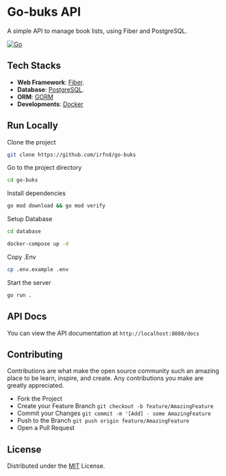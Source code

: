 # Go-buks API

A simple API to manage book lists, using Fiber and PostgreSQL.

[![Go](https://img.shields.io/badge/Demo_API-00ADD8?style=for-the-badge&logo=go&logoColor=white)](https://go-buks.fly.dev/docs/)

## Tech Stacks

- **Web Framework**: [Fiber](https://docs.gofiber.io/).
- **Database**: [PostgreSQL](https://www.postgresql.org/).
- **ORM**: [GORM](https://gorm.io/)
- **Developments**: [Docker](https://www.docker.com/)

## Run Locally

Clone the project

```bash
git clone https://github.com/irfnd/go-buks
```

Go to the project directory

```bash
cd go-buks
```

Install dependencies

```bash
go mod download && go mod verify
```

Setup Database

```bash
cd database
```

```bash
docker-compose up -d
```

Copy .Env

```bash
cp .env.example .env
```

Start the server

```bash
go run .
```

## API Docs

You can view the API documentation at `http://localhost:8080/docs`

## Contributing

Contributions are what make the open source community such an amazing place to be learn, inspire, and create. Any contributions you make are greatly appreciated.

- Fork the Project
- Create your Feature Branch `git checkout -b feature/AmazingFeature`
- Commit your Changes `git commit -m '[Add] - some AmazingFeature`
- Push to the Branch `git push origin feature/AmazingFeature`
- Open a Pull Request

## License

Distributed under the [MIT](https://github.com/irfnd/go-buks/blob/master/LICENSE) License.
